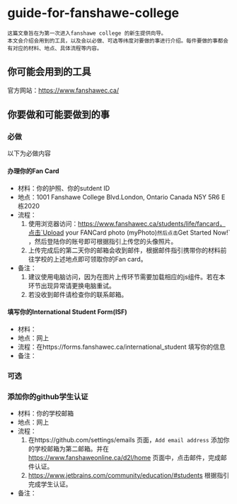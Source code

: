 # guide-for-fanshawe-college
    这篇文章旨在为第一次进入fanshawe college 的新生提供向导。
    本文会介绍会用到的工具，以及会以必做、可选等纬度对要做的事进行介绍。每件要做的事都会有对应的材料、地点、具体流程等内容。
## 你可能会用到的工具
官方网站：https://www.fanshawec.ca/

## 你要做和可能要做到的事
### 必做
以下为必做内容
#### 办理你的Fan Card
- 材料：你的护照、你的sutdent ID
- 地点：1001 Fanshawe College Blvd.London, Ontario Canada N5Y 5R6 E栋2020
- 流程：
  1. 使用浏览器访问：https://www.fanshawec.ca/students/life/fancard，点击`Upload your FANCard photo (myPhoto)` 然后点击 `Get Started Now!` ，然后登陆你的账号即可根据指引上传您的头像照片。
  2. 上传完成后的第二天你的邮箱会收到邮件，根据邮件指引携带你的材料前往学校的上述地点即可领取你的Fan card。
- 备注：
  1. 建议使用电脑访问，因为在图片上传环节需要加载相应的js组件。若在本环节出现异常请更换电脑重试。
  2. 若没收到邮件请检查你的联系邮箱。
#### 填写你的International Student Form(ISF)
- 材料：
- 地点：网上
- 流程：在https://forms.fanshawec.ca/international_student 填写你的信息
- 备注：
### 可选
### 添加你的github学生认证
- 材料：你的学校邮箱
- 地点：网上
- 流程：
  1. 在https://github.com/settings/emails 页面，` Add email address ` 添加你的学校邮箱为第二邮箱。并在 https://www.fanshaweonline.ca/d2l/home 页面中，点击邮件，完成邮件认证。
  2. https://www.jetbrains.com/community/education/#students 根据指引完成学生认证。
- 备注：
